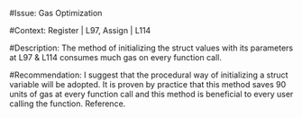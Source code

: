 
#Issue:  Gas Optimization

#Context: Register | L97, Assign | L114

#Description: 
The method of initializing the struct values with its parameters at L97 & L114 consumes much gas on every function call. 

#Recommendation:
 I suggest that the procedural way of initializing a struct variable will be adopted. It is proven by practice that this method saves 90 units of gas at every function call and this method is beneficial to every user calling the function. Reference. 
